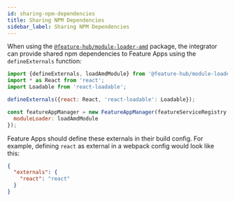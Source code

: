 ```yaml
---
id: sharing-npm-dependencies
title: Sharing NPM Dependencies
sidebar_label: Sharing NPM Dependencies
---
```


When using the [`@feature-hub/module-loader-amd`][module-loader-amd-api]
package, the integrator can provide shared npm dependencies to Feature Apps
using the `defineExternals` function:

```js
import {defineExternals, loadAmdModule} from '@feature-hub/module-loader-amd';
import * as React from 'react';
import Loadable from 'react-loadable';
```

```js
defineExternals({react: React, 'react-loadable': Loadable});

const featureAppManager = new FeatureAppManager(featureServiceRegistry, {
  moduleLoader: loadAmdModule
});
```

Feature Apps should define these externals in their build config. For example,
defining `react` as external in a webpack config would look like this:

```json
{
  "externals": {
    "react": "react"
  }
}
```

[module-loader-amd-api]: /@feature-hub/module-loader-amd/
